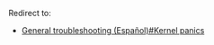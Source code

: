Redirect to:

*   [General troubleshooting (Español)#Kernel panics](/index.php/General_troubleshooting_(Espa%C3%B1ol)#Kernel_panics "General troubleshooting (Español)")